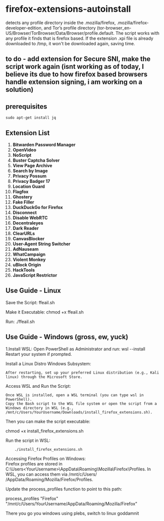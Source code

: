 <h1> firefox-extensions-autoinstall </h1>
<p1> detects any profile directory inside the .mozilla/firefox, .mozilla/firefox-developer-edition, and Tor’s profile directory (tor-browser_en-US/Browser/TorBrowser/Data/Browser/profile.default. The 
script works with any profile it finds that is firefox based. If the extension .xpi file is already downloaded to /tmp, it won't be downloaded again, saving time. </p1>

<h2> to do - add extension for Secure SNI, make the script work again (isnt working as of today, I believe its due to how firefox based browsers handle extension signing, i am working on a solution) </h2>



<h2> prerequisites </h2>

    sudo apt-get install jq


<h2> Extension List </h2>
<p2>

    
1. **Bitwarden Password Manager**
2. **OpenVideo**
3. **NoScript**
4. **Buster Captcha Solver**
5. **View Page Archive**
6. **Search by Image**
7. **Privacy Possum**
8. **Privacy Badger 17**
9. **Location Guard**
10. **Flagfox**
11. **Ghostery**
12. **Fake Filler**
13. **DuckDuckGo for Firefox**
14. **Disconnect**
15. **Disable WebRTC**
16. **Decentraleyes**
17. **Dark Reader**
18. **ClearURLs**
19. **CanvasBlocker**
20. **User-Agent String Switcher**
21. **AdNauseam**
22. **WhatCampaign**
23. **Violent Monkey**
24. **uBlock Origin**
25. **HackTools**
26. **JavaScript Restrictor**

</p2>

<h2> Use Guide - Linux </h2>
Save the Script: ffeail.sh

Make it Executable: chmod +x ffeail.sh

Run: ./ffeail.sh

<h2> Use Guide - Windows (gross, ew, yuck) </h2>
1.Install WSL:
    Open PowerShell as Administrator and run:
        wsl --install
    Restart your system if prompted.

Install a Linux Distro Windows Subsystem:

    After restarting, set up your preferred Linux distribution (e.g., Kali linux) through the Microsoft Store.

Access WSL and Run the Script:

    Once WSL is installed, open a WSL terminal (you can type wsl in PowerShell).
    Copy the Bash script to the WSL file system or open the script from a Windows directory in WSL (e.g., /mnt/c/Users/YourUsername/Downloads/install_firefox_extensions.sh).

Then you can make the script executable:

  chmod +x install_firefox_extensions.sh

  Run the script in WSL:

        ./install_firefox_extensions.sh

Accessing Firefox Profiles on Windows:  
  Firefox profiles are stored in C:\Users\<YourUsername>\AppData\Roaming\Mozilla\Firefox\Profiles. In WSL, you can access them via /mnt/c/Users/<YourUsername>      /AppData/Roaming/Mozilla/Firefox/Profiles.

Update the process_profiles function to point to this path:

process_profiles "Firefox" "/mnt/c/Users/YourUsername/AppData/Roaming/Mozilla/Firefox"

There you go you windows using plebs, switch to linux goddamnit
